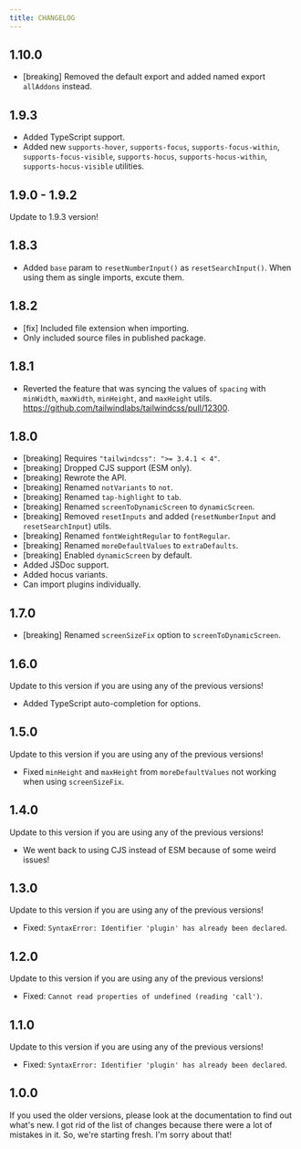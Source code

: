 ```yaml
---
title: CHANGELOG
---
```


## 1.10.0

-   [breaking] Removed the default export and added named export `allAddons` instead.

## 1.9.3

-   Added TypeScript support.
-   Added new `supports-hover`, `supports-focus`, `supports-focus-within`, `supports-focus-visible`, `supports-hocus`, `supports-hocus-within`, `supports-hocus-visible` utilities.

## 1.9.0 - 1.9.2

Update to 1.9.3 version!

## 1.8.3

-   Added `base` param to `resetNumberInput()` as `resetSearchInput()`. When using them as single imports, excute them.

## 1.8.2

-   [fix] Included file extension when importing.
-   Only included source files in published package.

## 1.8.1

-   Reverted the feature that was syncing the values of `spacing` with `minWidth`, `maxWidth`, `minHeight`, and `maxHeight` utils. https://github.com/tailwindlabs/tailwindcss/pull/12300.

## 1.8.0

-   [breaking] Requires `"tailwindcss": ">= 3.4.1 < 4"`.
-   [breaking] Dropped CJS support (ESM only).
-   [breaking] Rewrote the API.
-   [breaking] Renamed `notVariants` to `not`.
-   [breaking] Renamed `tap-highlight` to `tab`.
-   [breaking] Renamed `screenToDynamicScreen` to `dynamicScreen`.
-   [breaking] Removed `resetInputs` and added (`resetNumberInput` and `resetSearchInput`) utils.
-   [breaking] Renamed `fontWeightRegular` to `fontRegular`.
-   [breaking] Renamed `moreDefaultValues` to `extraDefaults`.
-   [breaking] Enabled `dynamicScreen` by default.
-   Added JSDoc support.
-   Added hocus variants.
-   Can import plugins individually.

## 1.7.0

-   [breaking] Renamed `screenSizeFix` option to `screenToDynamicScreen`.

## 1.6.0

Update to this version if you are using any of the previous versions!

-   Added TypeScript auto-completion for options.

## 1.5.0

Update to this version if you are using any of the previous versions!

-   Fixed `minHeight` and `maxHeight` from `moreDefaultValues` not working when using `screenSizeFix`.

## 1.4.0

Update to this version if you are using any of the previous versions!

-   We went back to using CJS instead of ESM because of some weird issues!

## 1.3.0

Update to this version if you are using any of the previous versions!

-   Fixed: `SyntaxError: Identifier 'plugin' has already been declared`.

## 1.2.0

Update to this version if you are using any of the previous versions!

-   Fixed: `Cannot read properties of undefined (reading 'call')`.

## 1.1.0

Update to this version if you are using any of the previous versions!

-   Fixed: `SyntaxError: Identifier 'plugin' has already been declared`.

## 1.0.0

If you used the older versions, please look at the documentation to find out what's new. I got rid of the list of changes because there were a lot of mistakes in it. So, we're starting fresh. I'm sorry about that!
